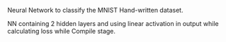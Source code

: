 Neural Network to classify the MNIST Hand-written dataset. 

NN containing 2 hidden layers and using linear activation in output while calculating loss while Compile stage.
